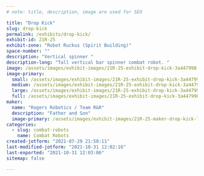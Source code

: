 ```yaml
---
# note: title, description, image are used for SEO

title: "Drop Kick"
slug: drop-kick
permalink: /exhibits/drop-kick/
exhibit-id: 21R-25
exhibit-zone: "Robot Ruckus (Spirit Building)"
space-number: ""
description: "Vertical spinner "
description-long: "Tall vertical bar spinner combat robot. "
image: /assets/images/exhibit-images/21R-25-exhibit-drop-kick-3a447998-4c6f-48d2-aff5-e2c1cfe22b95-large.jpeg
image-primary: 
  small: /assets/images/exhibit-images/21R-25-exhibit-drop-kick-3a447998-4c6f-48d2-aff5-e2c1cfe22b95-small.jpeg
  medium: /assets/images/exhibit-images/21R-25-exhibit-drop-kick-3a447998-4c6f-48d2-aff5-e2c1cfe22b95-medium.jpeg
  large: /assets/images/exhibit-images/21R-25-exhibit-drop-kick-3a447998-4c6f-48d2-aff5-e2c1cfe22b95-large.jpeg
  full: /assets/images/exhibit-images/21R-25-exhibit-drop-kick-3a447998-4c6f-48d2-aff5-e2c1cfe22b95-full.jpeg
maker: 
  name: "Rogers Robotics / Team R&R"
  description: "Father and Son"
  image-primary: /assets/images/exhibit-images/21R-25-maker-drop-kick-7908f72d-d65e-4fb3-946a-f590c23f63c9-medium.jpeg
categories: 
  - slug: combat-robots
    name: Combat Robots
created-jotform: "2021-07-29 21:50:11"
last-modified-jotform: "2021-10-31 12:02:16"
last-exported: "2021-10-31 12:03:06"
sitemap: false

---
```

